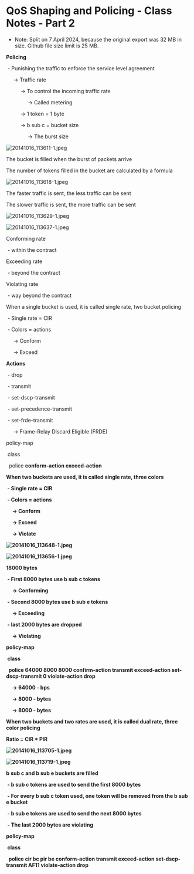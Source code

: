 # QoS Shaping and Policing - Class Notes - Part 2

- Note: Split on 7 April 2024, because the original export was 32 MB in size. Github file size limit is 25 MB.

**Policing**

 - Punishing the traffic to enforce the service level agreement

     -> Traffic rate

          -> To control the incoming traffic rate

               -> Called metering

          -> 1 token = 1 byte

          -> b sub c = bucket size

               -> The burst size

![20141016_113611-1.jpeg](image/20141016_113611-1.jpeg)

The bucket is filled when the burst of packets arrive

The number of tokens filled in the bucket are calculated by a formula

![20141016_113618-1.jpeg](image/20141016_113618-1.jpeg)

The faster traffic is sent, the less traffic can be sent

The slower traffic is sent, the more traffic can be sent

![20141016_113629-1.jpeg](image/20141016_113629-1.jpeg)

![20141016_113637-1.jpeg](image/20141016_113637-1.jpeg)

Conforming rate

 - within the contract

Exceeding rate

 - beyond the contract

Violating rate

 - way beyond the contract

When a single bucket is used, it is called single rate, two bucket policing

 - Single rate = CIR

 - Colors = actions

     -> Conform

     -> Exceed

**Actions**

 - drop

 - transmit

 - set-dscp-transmit <dscp>

 - set-precedence-transmit <precedence>

 - set-frde-transmit

     -> Frame-Relay Discard Eligible (FRDE)

policy-map <name>

 class <name>

  police <cir> <b sub c> conform-action <action> exceed-action <action>

When two buckets are used, it is called single rate, three colors

 - Single rate = CIR

 - Colors = actions

     -> Conform

     -> Exceed

     -> Violate

![20141016_113648-1.jpeg](image/20141016_113648-1.jpeg)

![20141016_113656-1.jpeg](image/20141016_113656-1.jpeg)

18000 bytes

 - First 8000 bytes use b sub c tokens

     -> Conforming

 - Second 8000 bytes use b sub e tokens

     -> Exceeding

 - last 2000 bytes are dropped

     -> Violating

policy-map <name>

 class <name>

  police 64000 8000 8000 confirm-action transmit exceed-action set-dscp-transmit 0 violate-action drop

     -> 64000 - bps

     -> 8000 - bytes

     -> 8000 - bytes

When two buckets and two rates are used, it is called dual rate, three color policing

Ratio = CIR * PIR

![20141016_113705-1.jpeg](image/20141016_113705-1.jpeg)

![20141016_113719-1.jpeg](image/20141016_113719-1.jpeg)

b sub c and b sub e buckets are filled

 - b sub c tokens are used to send the first 8000 bytes

 - For every b sub c token used, one token will be removed from the b sub e bucket

 - b sub e tokens are used to send the next 8000 bytes

 - The last 2000 bytes are violating

policy-map <name>

 class <name>

  police cir <value> bc <value> pir <value> be <value> conform-action transmit exceed-action set-dscp-transmit AF11 violate-action drop
